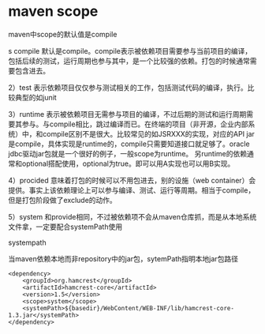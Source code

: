 # maven scope 

 maven中scope的默认值是compile

s compile 默认是compile。compile表示被依赖项目需要参与当前项目的编译，包括后续的测试，运行周期也参与其中，是一个比较强的依赖。打包的时候通常需要包含进去。

2）test 表示依赖项目仅仅参与测试相关的工作，包括测试代码的编译，执行。比较典型的如junit

3）runtime 表示被依赖项目无需参与项目的编译，不过后期的测试和运行周期需要其参与。与compile相比，跳过编译而已。在终端的项目（非开源，企业内部系统）中，和compile区别不是很大。比较常见的如JSRXXX的实现，对应的API jar是compile，具体实现是runtime的，compile只需要知道接口就足够了。oracle jdbc驱动jar包就是一个很好的例子，一般scope为runtime。  另runtime的依赖通常和optional搭配使用，optional为true。即可以用A实现也可以用B实现。

4）procided 意味着打包的时候可以不用包进去，别的设施（web container）会提供。事实上该依赖理论上可以参与编译、测试、运行等周期。相当于compile，但是打包阶段做了exclude的动作。

5）system 和provide相同，不过被依赖项不会从maven仓库抓，而是从本地系统文件拿，一定要配合systemPath使用

 

systempath

当maven依赖本地而非repository中的jar包，sytemPath指明本地jar包路径

```
<dependency>
    <groupId>org.hamcrest</groupId>
    <artifactId>hamcrest-core</artifactId>
    <version>1.5</version>
    <scope>system</scope>
    <systemPath>${basedir}/WebContent/WEB-INF/lib/hamcrest-core-1.3.jar</systemPath>
</dependency>
```

